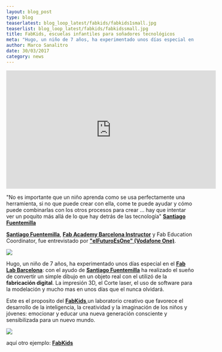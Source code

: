 ```yaml
---
layout: blog_post
type: blog
teaserlatest: blog_loop_latest/fabkids/fabkids1small.jpg
teaserlist: blog_loop_latest/fabkids/fabkidssmall.jpg
title: FabKids, escuelas infantiles para soñadores tecnológicos 
meta: "Hugo, un niño de 7 años, ha experimentado unos días especial en el Fab Lab Barcelona: con el ayudo de Santiago Fuentemilla, Fab Academy Barcelona Instructor y Fab Education Coordinator, ha realizado el sueño de convertir un simple dibujo en un objeto real con el utilizó de la fabricación digital. "
author: Marco Sanalitro
date: 30/03/2017 
category: news
---
```


<iframe width="560" height="315" src="https://www.youtube.com/embed/wHsNa2owS6A" frameborder="0" allowfullscreen></iframe>
<br>

"No es importante que un niño aprenda como se usa perfectamente una herramienta, si no que puede crear con ella, come te puede ayudar y cómo puede combinarlas con los otros procesos para crear ... hay que intentar ver un poquito más allá de lo que hay detrás de las tecnología" <strong><a href="https://fablabbcn.org/about_us.html">Santiago Fuentemilla</a></strong>

<strong><a href="https://fablabbcn.org/about_us.html">Santiago Fuentemilla</a></strong>, <strong><a href="https://fablabbcn.org/about_us.html">Fab Academy Barcelona Instructor</a></strong> y Fab Education Coordinator, fue entrevistado por <strong><a href="https://www.youtube.com/channel/UC_PZITA0uBZRC5E1fCrBVXQ">"elFuturoEsOne" (Vodafone One)</a></strong>.

<img src= "http://www.fablabbcn.org/img/blog/blog_loop_latest/fabkids/fabkids1.jpg" align="middle"> 
<br>

Hugo, un niño de 7 años, ha experimentado unos días especial en el <strong><a href="http://fablabbcn.org/">Fab Lab Barcelona</a></strong>: con el ayudo de <strong><a href="https://fablabbcn.org/about_us.html">Santiago Fuentemilla</a></strong> ha realizado el sueño de convertir un simple dibujo en un objeto real con el utilizó de la <strong>fabricación digital</strong>.
La impresión 3D, el Corte laser, el uso de software para la modelación y mucho mas en unos días que el nunca olvidará.

Este es el proposito del <strong><a href="https://www.facebook.com/fabkidsbcn/?fref=ts">FabKids</a></strong>,un laboratorio creativo que favorece el desarrollo de la inteligencia, la creatividad y la imaginación de los niños y jóvenes: emocionar y educar una nueva generación consciente y sensibilizada para un nuevo mundo.

<img src= "http://www.fablabbcn.org/img/blog/blog_loop_latest/fabkids/fabkids2.jpg" align="middle"> 
<br>

aquí otro ejemplo: <strong><a href="https://fablabbcn.org/event/2017/02/02/fabkids.html">FabKids</a></strong>




